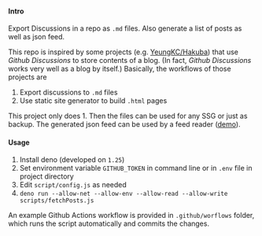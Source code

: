 #### Intro

Export Discussions in a repo as `.md` files. Also generate a list of posts as well as json feed.

This repo is inspired by some projects (e.g. [YeungKC/Hakuba](https://github.com/YeungKC/Hakuba)) that use *Github Discussions* to store contents of a blog. (In fact, *Github Discussions* works very well as a blog by itself.) Basically, the workflows of those projects are

1. Export discussions to `.md` files
2. Use static site generator to build `.html` pages

This project only does 1. Then the files can be used for any SSG or just as backup. The generated json feed can be used by a feed reader ([demo](https://cdn.jsdelivr.net/gh/King-of-Infinite-Space/gh-discussions-export/output/feed.json)).

#### Usage

1. Install deno (developed on `1.25`)
2. Set environment variable `GITHUB_TOKEN` in command line or in `.env` file in project directory 
3. Edit `script/config.js` as needed
4. `deno run --allow-net --allow-env --allow-read --allow-write scripts/fetchPosts.js`

An example Github Actions workflow is provided in `.github/worflows` folder, which runs the script automatically and commits the changes.
